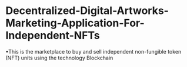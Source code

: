 # Decentralized-Digital-Artworks-Marketing-Application-For-Independent-NFTs
•This is the marketplace to buy and sell independent non-fungible token (NFT) units using the technology Blockchain
